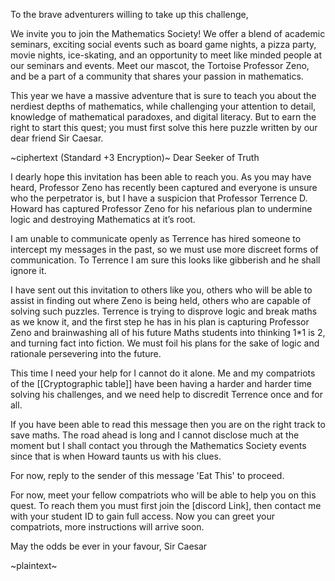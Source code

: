 
To the brave adventurers willing to take up this challenge,

We invite you to join the Mathematics Society! We offer a blend of academic seminars, exciting social events such as board game nights, a pizza party, movie nights, ice-skating, and an opportunity to meet like minded people at our seminars and events. Meet our mascot, the Tortoise Professor Zeno, and be a part of a community that shares your passion in mathematics. 

This year we have a massive adventure that is sure to teach you about the nerdiest depths of mathematics, while challenging your attention to detail, knowledge of mathematical paradoxes, and digital literacy. But to earn the right to start this quest; you must first solve this here puzzle written by our dear friend Sir Caesar. 

~ciphertext (Standard +3 Encryption)~
Dear Seeker of Truth

I dearly hope this invitation has been able to reach you. As you may have heard, Professor Zeno has recently been captured and everyone is unsure who the perpetrator is, but I have a suspicion that Professor Terrence D. Howard has captured Professor Zeno for his nefarious plan to  undermine logic and destroying Mathematics at it’s root.

I am unable to communicate openly as Terrence has hired someone to intercept my messages in the past, so we must use more discreet forms of communication. To Terrence I am sure this looks like gibberish and he shall ignore it.

I have sent out this invitation to others like you, others who will be able to assist in finding out where Zeno is being held, others who are capable of solving such puzzles. Terrence is trying to disprove logic and break maths as we know it, and the first step he has in his plan is capturing Professor Zeno and brainwashing all of his future Maths students into thinking 1\*1 is 2, and turning fact into fiction. We must foil his plans for the sake of logic and rationale persevering into the future.

This time I need your help for I cannot do it alone. Me and my compatriots of the [[Cryptographic table]] have been having a harder and harder time solving his challenges, and we need help to discredit Terrence once and for all. 

If you have been able to read this message then you are on the right track to save maths. The road ahead is long and I cannot disclose much at the moment but I shall contact you through the Mathematics Society events since that is when Howard taunts us with his clues.

For now, reply to the sender of this message 'Eat This' to proceed. 

For now, meet your fellow compatriots who will be able to help you on this quest. To reach them you must first join the [discord Link], then contact me with your student ID to gain full access. Now you can greet your compatriots, more instructions will arrive soon. 

May the odds be ever in your favour,
Sir Caesar

~plaintext~
